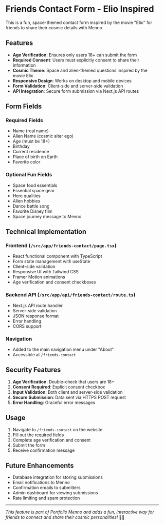 # Friends Contact Form - Elio Inspired

This is a fun, space-themed contact form inspired by the movie "Elio" for friends to share their cosmic details with Menno.

## Features

- **Age Verification**: Ensures only users 18+ can submit the form
- **Required Consent**: Users must explicitly consent to share their information
- **Cosmic Theme**: Space and alien-themed questions inspired by the movie Elio
- **Responsive Design**: Works on desktop and mobile devices
- **Form Validation**: Client-side and server-side validation
- **API Integration**: Secure form submission via Next.js API routes

## Form Fields

### Required Fields
- Name (real name)
- Alien Name (cosmic alter ego)
- Age (must be 18+)
- Birthday
- Current residence
- Place of birth on Earth
- Favorite color

### Optional Fun Fields
- Space food essentials
- Essential space gear
- Hero qualities
- Alien hobbies
- Dance battle song
- Favorite Disney film
- Space journey message to Menno

## Technical Implementation

### Frontend (`/src/app/friends-contact/page.tsx`)
- React functional component with TypeScript
- Form state management with useState
- Client-side validation
- Responsive UI with Tailwind CSS
- Framer Motion animations
- Age verification and consent checkboxes

### Backend API (`/src/app/api/friends-contact/route.ts`)
- Next.js API route handler
- Server-side validation
- JSON response format
- Error handling
- CORS support

### Navigation
- Added to the main navigation menu under "About"
- Accessible at `/friends-contact`

## Security Features

1. **Age Verification**: Double-check that users are 18+
2. **Consent Required**: Explicit consent checkbox
3. **Input Validation**: Both client and server-side validation
4. **Secure Submission**: Data sent via HTTPS POST request
5. **Error Handling**: Graceful error messages

## Usage

1. Navigate to `/friends-contact` on the website
2. Fill out the required fields
3. Complete age verification and consent
4. Submit the form
5. Receive confirmation message

## Future Enhancements

- Database integration for storing submissions
- Email notifications to Menno
- Confirmation emails to submitters
- Admin dashboard for viewing submissions
- Rate limiting and spam protection

---

*This feature is part of Portfolio Menno and adds a fun, interactive way for friends to connect and share their cosmic personalities!* 🚀✨
